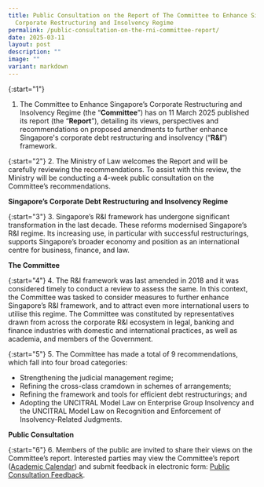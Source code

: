 ```yaml
---
title: Public Consultation on the Report of The Committee to Enhance Singapore's
  Corporate Restructuring and Insolvency Regime
permalink: /public-consultation-on-the-rni-committee-report/
date: 2025-03-11
layout: post
description: ""
image: ""
variant: markdown
---
```

{:start="1"}
1.  The Committee to Enhance Singapore’s Corporate Restructuring and Insolvency Regime (the “**Committee**”) has on 11 March 2025 published its report (the “**Report**”), detailing its views, perspectives and recommendations on proposed amendments to further enhance Singapore's corporate debt restructuring and insolvency (“**R&amp;I**”) framework.

{:start="2"}
2.  The Ministry of Law welcomes the Report and will be carefully reviewing the recommendations. To assist with this review, the Ministry will be conducting a 4-week public consultation on the Committee’s recommendations.

**Singapore’s Corporate Debt Restructuring and Insolvency Regime**

{:start="3"}
3.  Singapore’s R&amp;I framework has undergone significant transformation in the last decade. These reforms modernised Singapore’s R&amp;I regime. Its increasing use, in particular with successful restructurings, supports Singapore’s broader economy and position as an international centre for business, finance, and law.

**The Committee**

{:start="4"}
4.  The R&amp;I framework was last amended in 2018 and it was considered timely to conduct a review to assess the same. In this context, the Committee was tasked to consider measures to further enhance Singapore’s R&amp;I framework, and to attract even more international users to utilise this regime. The Committee was constituted by representatives drawn from across the corporate R&amp;I ecosystem in legal, banking and finance industries with domestic and international practices, as well as academia, and members of the Government.

{:start="5"}
5.  The Committee has made a total of 9 recommendations, which fall into four broad categories:

* Strengthening the judicial management regime;
* Refining the cross-class cramdown in schemes of arrangements;
* Refining the framework and tools for efficient debt restructurings; and
* Adopting the UNCITRAL Model Law on Enterprise Group Insolvency and the UNCITRAL Model Law on Recognition and Enforcement of Insolvency-Related Judgments.

**Public Consultation**

{:start="6"}
6.  Members of the public are invited to share their views on the Committee’s report. Interested parties may view the Committee’s report ([Academic Calendar](/files/Academic_Calendar_Sem___AY2024_25_LAW_Weekly_Calendar_Sem_2.pdf)) and submit feedback in electronic form: <a href="public-consultation-on-the-rni-committee-report-feedback">Public Consultation Feedback</a>. 